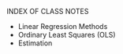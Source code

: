
INDEX OF CLASS NOTES

* Linear Regression Methods
 * Ordinary Least Squares (OLS)
  * Estimation


